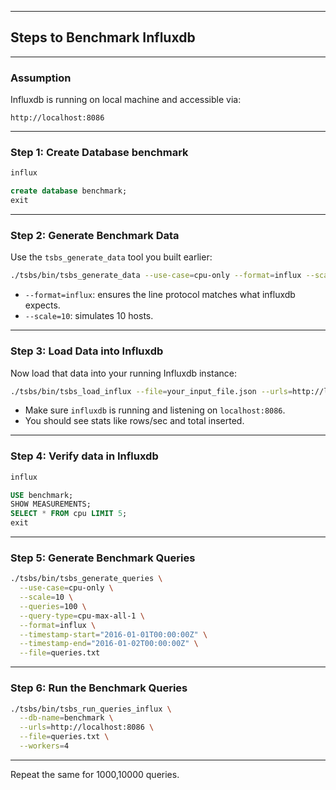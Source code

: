 

---

##  Steps to Benchmark Influxdb 

---

###  **Assumption**

Influxdb is running on local machine and accessible via:

```
http://localhost:8086
```

---

###  Step 1: **Create Database benchmark**
```bash
influx
```
```sql
create database benchmark;
exit
```
---

###  Step 2: **Generate Benchmark Data**

Use the `tsbs_generate_data` tool you built earlier:

```bash
./tsbs/bin/tsbs_generate_data --use-case=cpu-only --format=influx --scale=10 --file=your_input_file.json

```

* `--format=influx`: ensures the line protocol matches what influxdb expects.
* `--scale=10`: simulates 10 hosts.

---

###  Step 3: **Load Data into Influxdb**

Now load that data into your running Influxdb instance:

```bash
./tsbs/bin/tsbs_load_influx --file=your_input_file.json --urls=http://localhost:8086 --db-name=benchmark --batch-size=10000 --workers=4
```

* Make sure `influxdb` is running and listening on `localhost:8086`.
* You should see stats like rows/sec and total inserted.

---

###  Step 4: **Verify data in Influxdb**

```bash
influx
```
```sql
USE benchmark;
SHOW MEASUREMENTS;
SELECT * FROM cpu LIMIT 5;
exit
```

---

###  Step 5: **Generate Benchmark Queries**

```bash
./tsbs/bin/tsbs_generate_queries \
  --use-case=cpu-only \
  --scale=10 \
  --queries=100 \
  --query-type=cpu-max-all-1 \
  --format=influx \
  --timestamp-start="2016-01-01T00:00:00Z" \
  --timestamp-end="2016-01-02T00:00:00Z" \
  --file=queries.txt
```

---
###  Step 6: **Run the Benchmark Queries**

```bash
./tsbs/bin/tsbs_run_queries_influx \
  --db-name=benchmark \
  --urls=http://localhost:8086 \
  --file=queries.txt \
  --workers=4
```
---
Repeat the same for 1000,10000 queries.
